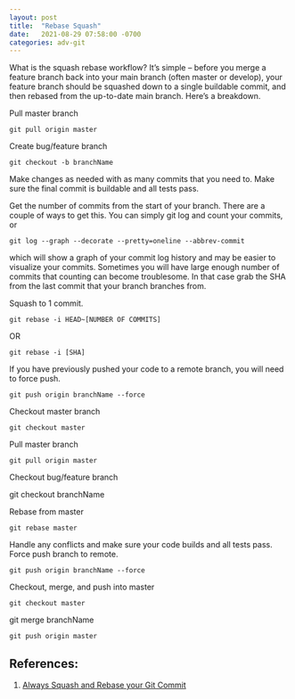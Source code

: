 ```yaml
---
layout: post
title:  "Rebase Squash"
date:   2021-08-29 07:58:00 -0700
categories: adv-git
---
```

What is the squash rebase workflow?
It’s simple – before you merge a feature branch back into your main branch (often master or develop), your feature branch should be squashed down to a single buildable commit, and then rebased from the up-to-date main branch. Here’s a breakdown.


Pull master branch

`git pull origin master`

Create bug/feature branch

`git checkout -b branchName`

Make changes as needed with as many commits that you need to. Make sure the final commit is buildable and all tests pass.

Get the number of commits from the start of your branch. There are a couple of ways to get this. You can simply git log and count your commits, or

`git log --graph --decorate --pretty=oneline --abbrev-commit`

which will show a graph of your commit log history and may be easier to visualize your commits. Sometimes you will have large enough number of commits that counting can become troublesome. In that case grab the SHA from the last commit that your branch branches from.

Squash to 1 commit.

`git rebase -i HEAD~[NUMBER OF COMMITS]`

OR

`git rebase -i [SHA]`

If you have previously pushed your code to a remote branch, you will need to force push.

`git push origin branchName --force`

Checkout master branch

`git checkout master`

Pull master branch

`git pull origin master`

Checkout bug/feature branch

git checkout branchName

Rebase from master

`git rebase master`

Handle any conflicts and make sure your code builds and all tests pass. Force push branch to remote.

`git push origin branchName --force`

Checkout, merge, and push into master

`git checkout master`

git merge branchName

`git push origin master`


## References:

1. [ Always Squash and Rebase your Git Commit ](https://blog.carbonfive.com/always-squash-and-rebase-your-git-commits/)